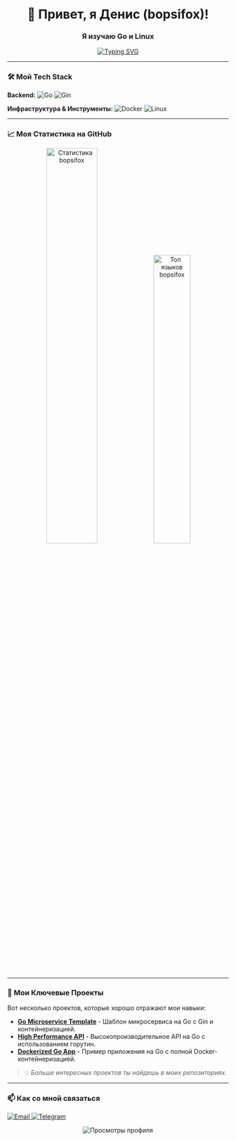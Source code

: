 <h1 align="center">👋 Привет, я Денис (bopsifox)!</h1>
<h3 align="center">Я изучаю Go и Linux</h3>

<p align="center">
  <a href="https://git.io/typing-svg"><img src="https://readme-typing-svg.demolab.com?font=Fira+Code&pause=1000&color=22F77B&center=true&vCenter=true&width=435&lines=Golang+Backend+Developer;High+Performance+Systems;Linux+%26+Docker;Люблю+автоматизировать+всё" alt="Typing SVG" /></a>
</p>

---

### 🛠️ Мой Tech Stack

**Backend:**
![Go](https://img.shields.io/badge/Go-00ADD8?style=for-the-badge&logo=go&logoColor=white)
![Gin](https://img.shields.io/badge/Gin-00ADD8?style=for-the-badge&logo=go&logoColor=white)

**Инфраструктура & Инструменты:**
![Docker](https://img.shields.io/badge/Docker-2CA5E0?style=for-the-badge&logo=docker&logoColor=white)
![Linux](https://img.shields.io/badge/Linux-FCC624?style=for-the-badge&logo=linux&logoColor=black)

---

### 📈 Моя Статистика на GitHub

<p align="center">
  <img src="https://github-readme-stats.vercel.app/api?username=bopsifox&show_icons=true&theme=radical&hide_border=true" alt="Статистика bopsifox" width="48%" />
  <img src="https://github-readme-stats.vercel.app/api/top-langs/?username=bopsifox&layout=compact&theme=radical&hide_border=true" alt="Топ языков bopsifox" width="41%" />
</p>

---

### 🚀 Мои Ключевые Проекты

Вот несколько проектов, которые хорошо отражают мои навыки:

- **[Go Microservice Template](https://github.com/bopsifox/go-microservice-template)** - Шаблон микросервиса на Go с Gin и контейнеризацией.
- **[High Performance API](https://github.com/bopsifox/high-performance-api)** - Высокопроизводительное API на Go с использованием горутин.
- **[Dockerized Go App](https://github.com/bopsifox/dockerized-go-app)** - Пример приложения на Go с полной Docker-контейнеризацией.

> 💡 *Больше интересных проектов ты найдешь в моих репозиториях.*

---

### 📫 Как со мной связаться

<p align="left">
  <a href="kazukiobsidian@gmail.com">
    <img src="https://img.shields.io/badge/Email-D14836?style=for-the-badge&logo=gmail&logoColor=white" alt="Email"/>
  </a>
  <a href="https://t.me/bopsifox">
    <img src="https://img.shields.io/badge/Telegram-2CA5E0?style=for-the-badge&logo=telegram&logoColor=white" alt="Telegram"/>
  </a>
</p>

<p align="center">
  <img src="https://komarev.com/ghpvc/?username=bopsifox&color=blueviolet" alt="Просмотры профиля" />
</p>
